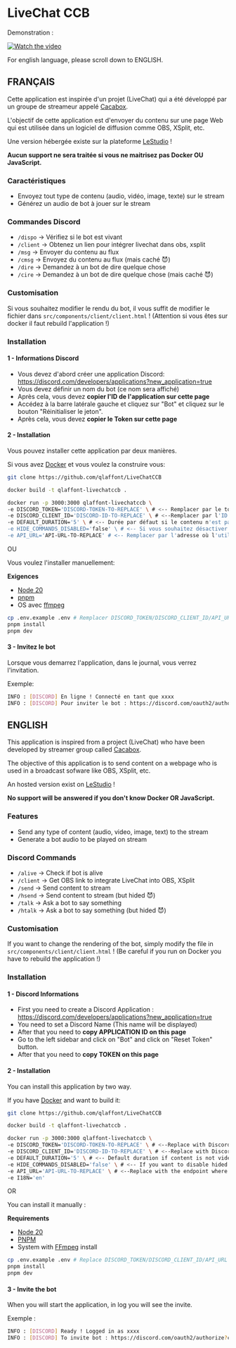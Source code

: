 # LiveChat CCB

Demonstration :

[![Watch the video](https://img.youtube.com/vi/SVI3SKVrznE/default.jpg)](https://youtu.be/SVI3SKVrznE)

For english language, please scroll down to ENGLISH.

## FRANÇAIS

Cette application est inspirée d'un projet (LiveChat) qui a été développé par un groupe de streameur appelé [Cacabox](https://www.youtube.com/channel/uc6izvpg2aik83k-rqs6agma).

L'objectif de cette application est d'envoyer du contenu sur une page Web qui est utilisée dans un logiciel de diffusion comme OBS, XSplit, etc.

Une version hébergée existe sur la plateforme [LeStudio](https://lestudio.qlaffont.com) !

**Aucun support ne sera traitée si vous ne maitrisez pas Docker OU JavaScript.**

### Caractéristiques

- Envoyez tout type de contenu (audio, vidéo, image, texte) sur le stream
- Générez un audio de bot à jouer sur le stream

### Commandes Discord

- `/dispo` -> Vérifiez si le bot est vivant
- `/client` -> Obtenez un lien pour intégrer livechat dans obs, xsplit
- `/msg` -> Envoyer du contenu au flux
- `/cmsg` -> Envoyez du contenu au flux (mais caché 😈)
- `/dire` -> Demandez à un bot de dire quelque chose
- `/cire` -> Demandez à un bot de dire quelque chose (mais caché 😈)

### Customisation

Si vous souhaitez modifier le rendu du bot, il vous suffit de modifier le fichier dans `src/components/client/client.html` !
(Attention si vous êtes sur docker il faut rebuild l'application !)

### Installation

#### 1 - Informations Discord

- Vous devez d'abord créer une application Discord: https://discord.com/developers/applications?new_application=true
- Vous devez définir un nom du bot (ce nom sera affiché)
- Après cela, vous devez **copier l'ID de l'application sur cette page**
- Accédez à la barre latérale gauche et cliquez sur "Bot" et cliquez sur le bouton "Réinitialiser le jeton".
- Après cela, vous devez **copier le Token sur cette page**

#### 2 - Installation

Vous pouvez installer cette application par deux manières.

Si vous avez [Docker](https://www.docker.com/get-started/) et vous voulez la construire vous:

```bash
git clone https://github.com/qlaffont/LiveChatCCB

docker build -t qlaffont-livechatccb .

docker run -p 3000:3000 qlaffont-livechatccb \
-e DISCORD_TOKEN='DISCORD-TOKEN-TO-REPLACE' \ # <-- Remplacer par le token Discord
-e DISCORD_CLIENT_ID='DISCORD-ID-TO-REPLACE' \ # <--Remplacer par l'ID de l'application Discord
-e DEFAULT_DURATION='5' \ # <-- Durée par défaut si le contenu n'est pas vidéo ou audio
-e HIDE_COMMANDS_DISABLED='false' \ # <-- Si vous souhaitez désactiver les commandes masquées, vous pouvez modifier la valeur de 'false' à 'true'
-e API_URL='API-URL-TO-REPLACE' # <-- Remplacer par l'adresse où l'utilisateur se connectera (Ex: https://livechat.domainname.com)
```

OU

Vous voulez l'installer manuellement:

**Exigences**
- [Node 20](https://nodejs.org/en)
- [pnpm](https://pnpm.io/fr/installation)
- OS avec [ffmpeg](https://ffmpeg.org/)

```bash
cp .env.example .env # Remplacer DISCORD_TOKEN/DISCORD_CLIENT_ID/API_URL avec vos informations
pnpm install
pnpm dev
```

#### 3 - Invitez le bot

Lorsque vous demarrez l'application, dans le journal, vous verrez l'invitation.

Exemple:

```bash
INFO : [DISCORD] En ligne ! Connecté en tant que xxxx
INFO : [DISCORD] Pour inviter le bot : https://discord.com/oauth2/authorize?client_id=xxxx&scope=bot
```


## ENGLISH

This application is inspired from a project (LiveChat) who have been developed by streamer group called [Cacabox](https://www.youtube.com/channel/UC6izVPg2AiK83K-rqS6AgmA).

The objective of this application is to send content on a webpage who is used in a broadcast sofware like OBS, XSplit, etc.

An hosted version exist on [LeStudio](https://lestudio.qlaffont.com) !

**No support will be answered if you don't know Docker OR JavaScript.**

### Features

- Send any type of content (audio, video, image, text) to the stream
- Generate a bot audio to be played on stream

### Discord Commands

- `/alive` -> Check if bot is alive
- `/client` -> Get OBS link to integrate LiveChat into OBS, XSplit
- `/send` -> Send content to stream
- `/hsend` -> Send content to stream (but hided 😈)
- `/talk` -> Ask a bot to say something
- `/htalk` -> Ask a bot to say something (but hided 😈)

### Customisation

If you want to change the rendering of the bot, simply modify the file in `src/components/client/client.html` !
(Be careful if you run on Docker you have to rebuild the application !)

### Installation

#### 1 - Discord Informations

- First you need to create a Discord Application : https://discord.com/developers/applications?new_application=true
- You need to set a Discord Name (This name will be displayed)
- After that you need to **copy APPLICATION ID on this page**
- Go to the left sidebar and click on "Bot" and click on "Reset Token" button.
- After that you need to **copy TOKEN on this page**

#### 2 - Installation

You can install this application by two way.

If you have [Docker](https://www.docker.com/get-started/) and want to build it: 

```bash
git clone https://github.com/qlaffont/LiveChatCCB

docker build -t qlaffont-livechatccb .

docker run -p 3000:3000 qlaffont-livechatccb \
-e DISCORD_TOKEN='DISCORD-TOKEN-TO-REPLACE' \ # <--Replace with Discord Token
-e DISCORD_CLIENT_ID='DISCORD-ID-TO-REPLACE' \ # <--Replace with Discord Application Id
-e DEFAULT_DURATION='5' \ # <-- Default duration if content is not video or audio
-e HIDE_COMMANDS_DISABLED='false' \ # <-- If you want to disable hided commands, you can change the value from 'false' to 'true'
-e API_URL='API-URL-TO-REPLACE' \ # <--Replace with the endpoint where user will connect (Ex: https://livechat.domainname.com)
-e I18N='en'
```

OR

You can install it manually :

**Requirements**
- [Node 20](https://nodejs.org/en)
- [PNPM](https://pnpm.io/en/installation)
- System with [FFmpeg](https://ffmpeg.org/) install

```bash
cp .env.example .env # Replace DISCORD_TOKEN/DISCORD_CLIENT_ID/API_URL with your informations
pnpm install
pnpm dev
```

#### 3 - Invite the bot

When you will start the application, in log you will see the invite.

Exemple :

```bash
INFO : [DISCORD] Ready ! Logged in as xxxx
INFO : [DISCORD] To invite bot : https://discord.com/oauth2/authorize?client_id=xxxx&scope=bot
```
